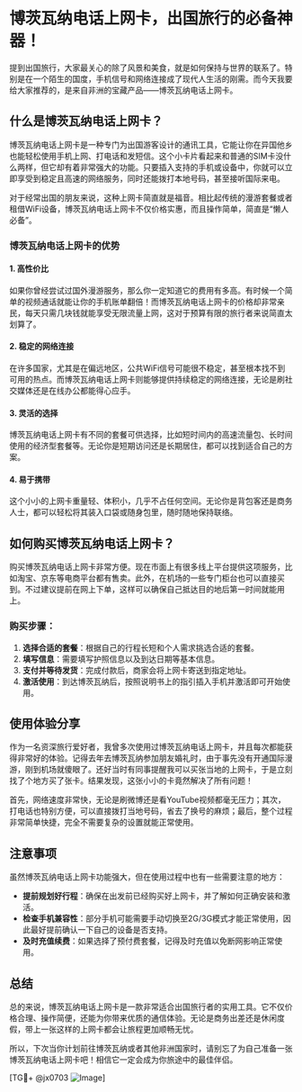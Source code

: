 # 博茨瓦纳电话上网卡，出国旅行的必备神器！

提到出国旅行，大家最关心的除了风景和美食，就是如何保持与世界的联系了。特别是在一个陌生的国度，手机信号和网络连接成了现代人生活的刚需。而今天我要给大家推荐的，是来自非洲的宝藏产品——博茨瓦纳电话上网卡。

## 什么是博茨瓦纳电话上网卡？

博茨瓦纳电话上网卡是一种专门为出国游客设计的通讯工具，它能让你在异国他乡也能轻松使用手机上网、打电话和发短信。这个小卡片看起来和普通的SIM卡没什么两样，但它却有着非常强大的功能。只要插入支持的手机或设备中，你就可以立即享受到稳定且高速的网络服务，同时还能拨打本地号码，甚至接听国际来电。

对于经常出国的朋友来说，这种上网卡简直就是福音。相比起传统的漫游套餐或者租借WiFi设备，博茨瓦纳电话上网卡不仅价格实惠，而且操作简单，简直是“懒人必备”。

### 博茨瓦纳电话上网卡的优势

#### 1. 高性价比
如果你曾经尝试过国外漫游服务，那么你一定知道它的费用有多高。有时候一个简单的视频通话就能让你的手机账单翻倍！而博茨瓦纳电话上网卡的价格却非常亲民，每天只需几块钱就能享受无限流量上网，这对于预算有限的旅行者来说简直太划算了。

#### 2. 稳定的网络连接
在许多国家，尤其是在偏远地区，公共WiFi信号可能很不稳定，甚至根本找不到可用的热点。而博茨瓦纳电话上网卡则能够提供持续稳定的网络连接，无论是刷社交媒体还是在线办公都能得心应手。

#### 3. 灵活的选择
博茨瓦纳电话上网卡有不同的套餐可供选择，比如短时间内的高速流量包、长时间使用的经济型套餐等。无论你是短期访问还是长期居住，都可以找到适合自己的方案。

#### 4. 易于携带
这个小小的上网卡重量轻、体积小，几乎不占任何空间。无论你是背包客还是商务人士，都可以轻松将其装入口袋或随身包里，随时随地保持联络。

## 如何购买博茨瓦纳电话上网卡？

购买博茨瓦纳电话上网卡非常方便。现在市面上有很多线上平台提供这项服务，比如淘宝、京东等电商平台都有售卖。此外，在机场的一些专门柜台也可以直接买到。不过建议提前在网上下单，这样可以确保自己抵达目的地后第一时间就能用上。

### 购买步骤：
1. **选择合适的套餐**：根据自己的行程长短和个人需求挑选合适的套餐。
2. **填写信息**：需要填写护照信息以及到达日期等基本信息。
3. **支付并等待发货**：完成付款后，商家会将上网卡寄送到指定地址。
4. **激活使用**：到达博茨瓦纳后，按照说明书上的指引插入手机并激活即可开始使用。

## 使用体验分享

作为一名资深旅行爱好者，我曾多次使用过博茨瓦纳电话上网卡，并且每次都能获得非常好的体验。记得去年去博茨瓦纳参加朋友婚礼时，由于事先没有开通国际漫游，刚到机场就傻眼了。还好当时有同事提醒我可以买张当地的上网卡，于是立刻找了个地方买了张卡。结果发现，这张小小的卡竟然解决了所有问题！

首先，网络速度非常快，无论是刷微博还是看YouTube视频都毫无压力；其次，打电话也特别方便，可以直接拨打当地号码，省去了换号的麻烦；最后，整个过程非常简单快捷，完全不需要复杂的设置就能正常使用。

## 注意事项

虽然博茨瓦纳电话上网卡功能强大，但在使用过程中也有一些需要注意的地方：

- **提前规划好行程**：确保在出发前已经购买好上网卡，并了解如何正确安装和激活。
- **检查手机兼容性**：部分手机可能需要手动切换至2G/3G模式才能正常使用，因此最好提前确认一下自己的设备是否支持。
- **及时充值续费**：如果选择了预付费套餐，记得及时充值以免断网影响正常使用。

## 总结

总的来说，博茨瓦纳电话上网卡是一款非常适合出国旅行者的实用工具。它不仅价格合理、操作简便，还能为你带来优质的通信体验。无论是商务出差还是休闲度假，带上一张这样的上网卡都会让旅程更加顺畅无忧。

所以，下次当你计划前往博茨瓦纳或者其他非洲国家时，请别忘了为自己准备一张博茨瓦纳电话上网卡吧！相信它一定会成为你旅途中的最佳伴侣。

[TG💪+ @jx0703 ![Image](https://github.com/user-attachments/assets/dbca1d08-cadb-493c-b0ec-ad6f7a83f270)]
